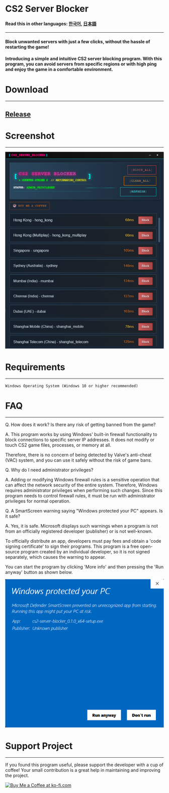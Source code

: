 # CS2 Server Blocker

#### Read this in other languages: [한국어](README_KR.md), [日本語](README_JP.md)

--- 

#### Block unwanted servers with just a few clicks, without the hassle of restarting the game!

#### Introducing a simple and intuitive CS2 server blocking program. With this program, you can avoid servers from specific regions or with high ping and enjoy the game in a comfortable environment.

# Download

---

## [Release](https://github.com/devsepnine/cs2-server-blocker-p/releases)

# Screenshot

---

![Screenshot](assets/main.png)


# Requirements

---

    Windows Operating System (Windows 10 or higher recommended)

# FAQ

---

Q. How does it work? Is there any risk of getting banned from the game?

A. This program works by using Windows' built-in firewall functionality to block connections to specific server IP addresses. It does not modify or touch CS2 game files, processes, or memory at all.

Therefore, there is no concern of being detected by Valve's anti-cheat (VAC) system, and you can use it safely without the risk of game bans.

Q. Why do I need administrator privileges?

A. Adding or modifying Windows firewall rules is a sensitive operation that can affect the network security of the entire system. Therefore, Windows requires administrator privileges when performing such changes. Since this program needs to control firewall rules, it must be run with administrator privileges for normal operation.

Q. A SmartScreen warning saying "Windows protected your PC" appears. Is it safe?

A. Yes, it is safe. Microsoft displays such warnings when a program is not from an officially registered developer (publisher) or is not well-known.

To officially distribute an app, developers must pay fees and obtain a 'code signing certificate' to sign their programs. This program is a free open-source program created by an individual developer, so it is not signed separately, which causes the warning to appear.

You can start the program by clicking 'More info' and then pressing the 'Run anyway' button as shown below.

![image](assets/smart_screen.png)

# Support Project

---

If you found this program useful, please support the developer with a cup of coffee! Your small contribution is a great help in maintaining and improving the project.

<a href='https://ko-fi.com/J3J61J1D3M' target='_blank'><img height='36' style='border:0px;height:36px;' src='https://storage.ko-fi.com/cdn/kofi6.png?v=6' border='0' alt='Buy Me a Coffee at ko-fi.com' /></a>